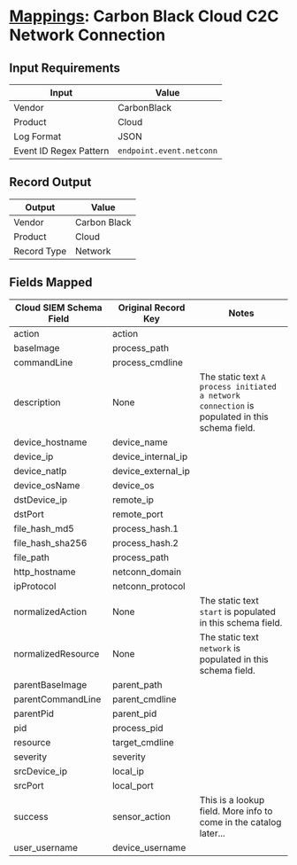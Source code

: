# [Mappings](README.md): Carbon Black Cloud C2C Network Connection

## Input Requirements

|Input|Value|
|-----|-----|
|Vendor|CarbonBlack|
|Product|Cloud|
|Log Format|JSON|
|Event ID Regex Pattern|`endpoint.event.netconn`|

## Record Output

|Output|Value|
|------|-----|
|Vendor|Carbon Black|
|Product|Cloud|
|Record Type|Network|

## Fields Mapped

|Cloud SIEM Schema Field|Original Record Key|Notes|
|-----------------------|-------------------|-----|
|action|action||
|baseImage|process_path||
|commandLine|process_cmdline||
|description|None|The static text `A process initiated a network connection` is populated in this schema field.|
|device_hostname|device_name||
|device_ip|device_internal_ip||
|device_natIp|device_external_ip||
|device_osName|device_os||
|dstDevice_ip|remote_ip||
|dstPort|remote_port||
|file_hash_md5|process_hash.1||
|file_hash_sha256|process_hash.2||
|file_path|process_path||
|http_hostname|netconn_domain||
|ipProtocol|netconn_protocol||
|normalizedAction|None|The static text `start` is populated in this schema field.|
|normalizedResource|None|The static text `network` is populated in this schema field.|
|parentBaseImage|parent_path||
|parentCommandLine|parent_cmdline||
|parentPid|parent_pid||
|pid|process_pid||
|resource|target_cmdline||
|severity|severity||
|srcDevice_ip|local_ip||
|srcPort|local_port||
|success|sensor_action|This is a lookup field. More info to come in the catalog later...|
|user_username|device_username||

